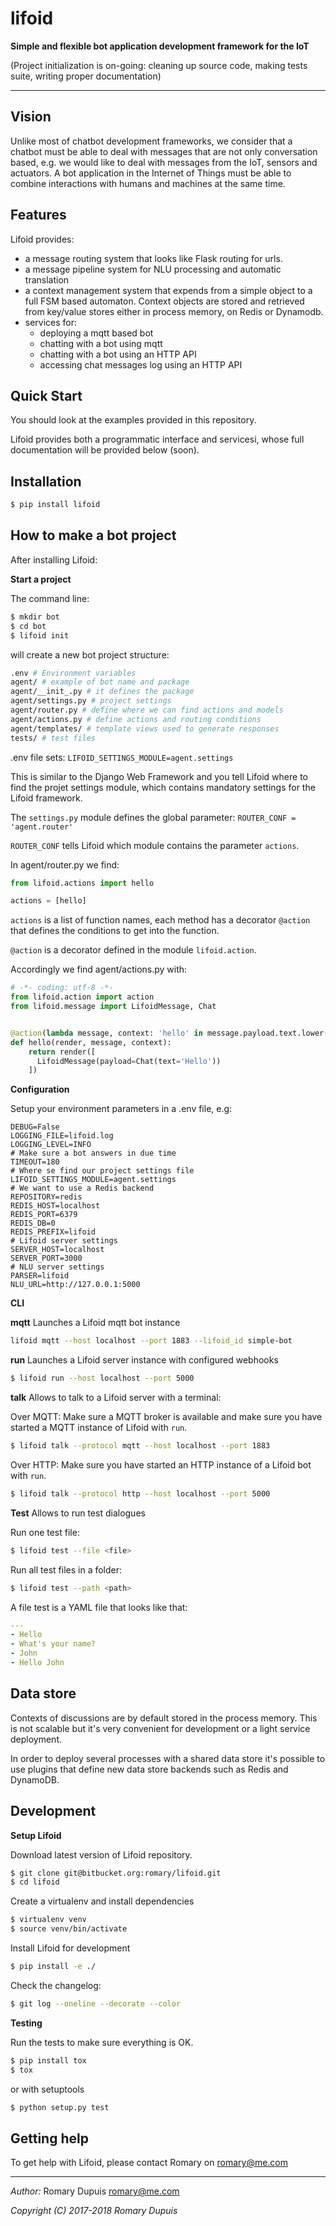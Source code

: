 # lifoid #

**Simple and flexible bot application development framework for the IoT**

(Project initialization is on-going: cleaning up source code, making tests suite, writing proper documentation)

---

## Vision ##

Unlike most of chatbot development frameworks, we consider that a chatbot must
be able to deal with messages that are not only conversation based, e.g. we
would like to deal with messages from the IoT, sensors and actuators. A bot
application in the Internet of Things must be able to combine interactions with
humans and machines at the same time.

## Features ##

Lifoid provides:
- a message routing system that looks like Flask routing for urls.
- a message pipeline system for NLU processing and automatic translation
- a context management system that expends from a simple object to a full
FSM based automaton. Context objects are stored and retrieved from key/value
stores either in process memory, on Redis or Dynamodb.
- services for:
  - deploying a mqtt based bot
  - chatting with a bot using mqtt
  - chatting with a bot using an HTTP API
  - accessing chat messages log using an HTTP API

## Quick Start ##

You should look at the examples provided in this repository.

Lifoid provides both a programmatic interface and servicesi, whose
full documentation will be provided below (soon).

## Installation ##

```bash
$ pip install lifoid
```

## How to make a bot project ##

After installing Lifoid:

**Start a project**

The command line:
```bash
$ mkdir bot
$ cd bot
$ lifoid init
```

will create a new bot project structure:

```bash
.env # Environment variables
agent/ # example of bot name and package
agent/__init_.py # it defines the package
agent/settings.py # project settings 
agent/router.py # define where we can find actions and models
agent/actions.py # define actions and routing conditions
agent/templates/ # template views used to generate responses
tests/ # test files
```

.env file sets:
``
LIFOID_SETTINGS_MODULE=agent.settings
``

This is similar to the Django Web Framework and you tell Lifoid where to
find the projet settings module, which contains mandatory settings for
the Lifoid framework.


The ``settings.py`` module defines the global parameter:
``
ROUTER_CONF = 'agent.router'
`` 

``
ROUTER_CONF
``
tells Lifoid which module contains the parameter ``actions``.

In agent/router.py we find:

```python
from lifoid.actions import hello

actions = [hello]
```

``actions`` is a list of function names, each method has a decorator ``@action`` that defines
the conditions to get into the function.

``
@action
``
is a decorator defined in the module ``lifoid.action``.

Accordingly we find agent/actions.py with:

```python
# -*- coding: utf-8 -*-
from lifoid.action import action
from lifoid.message import LifoidMessage, Chat


@action(lambda message, context: 'hello' in message.payload.text.lower())
def hello(render, message, context):
    return render([
      LifoidMessage(payload=Chat(text='Hello'))
    ])
```

**Configuration**

Setup your environment parameters in a .env file, e.g:

```
DEBUG=False
LOGGING_FILE=lifoid.log
LOGGING_LEVEL=INFO
# Make sure a bot answers in due time
TIMEOUT=180
# Where se find our project settings file
LIFOID_SETTINGS_MODULE=agent.settings
# We want to use a Redis backend
REPOSITORY=redis
REDIS_HOST=localhost
REDIS_PORT=6379
REDIS_DB=0
REDIS_PREFIX=lifoid
# Lifoid server settings
SERVER_HOST=localhost
SERVER_PORT=3000
# NLU server settings
PARSER=lifoid
NLU_URL=http://127.0.0.1:5000
```

**CLI**

**mqtt** Launches a Lifoid mqtt bot instance
```bash
lifoid mqtt --host localhost --port 1883 --lifoid_id simple-bot
```

**run** Launches a Lifoid server instance with configured webhooks
```bash
$ lifoid run --host localhost --port 5000
```

**talk** Allows to talk to a Lifoid server with a terminal:

Over MQTT:
Make sure a MQTT broker is available and make sure you have started a MQTT
instance of Lifoid with `run`.

```bash
$ lifoid talk --protocol mqtt --host localhost --port 1883
```

Over HTTP:
Make sure you have started an HTTP instance of a Lifoid bot with `run`.

```bash
$ lifoid talk --protocol http --host localhost --port 5000
```

**Test** Allows to run test dialogues

Run one test file:

```bash
$ lifoid test --file <file>
```

Run all test files in a folder:

```bash
$ lifoid test --path <path>
```

A file test is a YAML file that looks like that:

```yaml
---
- Hello
- What's your name?
- John
- Hello John
```

## Data store ##

Contexts of discussions are by default stored in the process memory.
This is not scalable but it's very convenient for development or a light service
deployment.

In order to deploy several processes with a shared data store it's possible to
use plugins that define new data store backends such as Redis and DynamoDB.

## Development ##

**Setup Lifoid**

Download latest version of Lifoid repository.

```bash
$ git clone git@bitbucket.org:romary/lifoid.git
$ cd lifoid
```

Create a virtualenv and install dependencies

```bash
$ virtualenv venv
$ source venv/bin/activate
```

Install Lifoid for development
```bash
$ pip install -e ./
```

Check the changelog:
```bash
$ git log --oneline --decorate --color
```

**Testing**

Run the tests to make sure everything is OK.

```bash
$ pip install tox
$ tox
```
 
or with setuptools
```bash
$ python setup.py test
```

## Getting help

To get help with Lifoid, please contact Romary on romary@me.com


---

*Author:*   Romary Dupuis <romary@me.com>

*Copyright (C) 2017-2018 Romary Dupuis*



